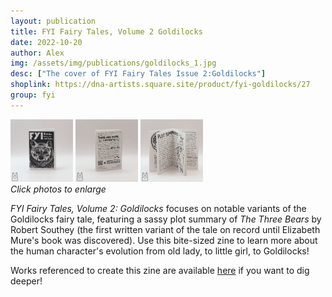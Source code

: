 ```yaml
---
layout: publication
title: FYI Fairy Tales, Volume 2 Goldilocks
date: 2022-10-20
author: Alex
img: /assets/img/publications/goldilocks_1.jpg
desc: ["The cover of FYI Fairy Tales Issue 2:Goldilocks"]
shoplink: https://dna-artists.square.site/product/fyi-goldilocks/27
group: fyi
---
```


<a href="/assets/img/publications/goldilocks_1.jpg"><img src="/assets/img/publications/goldilocks_1.jpg" alt="A photo of the front cover of FYI Fairy Tales, Volume 2: Goldilocks, a zine by Alex O'Keefe" width="100"></a>
<a href="/assets/img/publications/goldilocks_2.jpg"><img src="/assets/img/publications/goldilocks_2.jpg" alt="A photo of the inside of FYI Fairy Tales, Volume 2: Goldilocks, a zine by Alex O'Keefe" width="100"></a>
<a href="/assets/img/publications/goldilocks_3.jpg"><img src="/assets/img/publications/goldilocks_3.jpg" alt="A photo of the back cover of FYI Fairy Tales, Volume 2: Goldilocks, a zine by Alex O'Keefe" width="100" ></a>  
*Click photos to enlarge*

*FYI Fairy Tales, Volume 2: Goldilocks* focuses on notable variants of the Goldilocks fairy tale, featuring a sassy plot summary of *The Three Bears* by Robert Southey (the first written variant of the tale on record until Elizabeth Mure's book was discovered). Use this bite-sized zine to learn more about the human character's evolution from old lady, to little girl, to Goldilocks!

Works referenced to create this zine are available <a href="https://www.zotero.org/groups/4956587/fyi_fairy_tales/collections/F3TAHRST">here</a> if you want to dig deeper!

